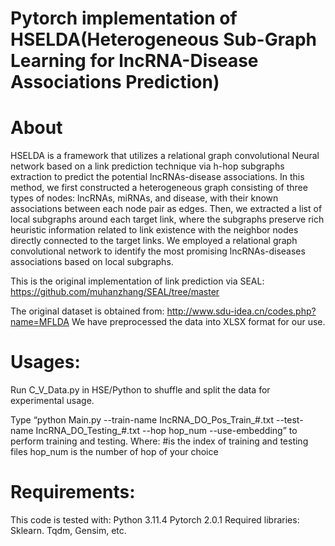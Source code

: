 # Pytorch implementation of HSELDA(Heterogeneous Sub-Graph Learning for lncRNA-Disease Associations Prediction)


# About
HSELDA is a framework that utilizes a relational graph convolutional Neural network based on a link prediction technique via h-hop subgraphs extraction to predict the potential lncRNAs-disease associations. In this method, we first constructed a heterogeneous graph consisting of three types of nodes: lncRNAs, miRNAs, and disease, with their known associations between each node pair as edges. Then, we extracted a list of local subgraphs around each target link, where the subgraphs preserve rich heuristic information related to link existence with the neighbor nodes directly connected to the target links. We employed a relational graph convolutional network to identify the most promising lncRNAs-diseases associations based on local subgraphs.

This is the original implementation of link prediction via SEAL: https://github.com/muhanzhang/SEAL/tree/master

The original dataset is obtained from: 
http://www.sdu-idea.cn/codes.php?name=MFLDA
We have preprocessed the data into XLSX format for our use.

# Usages: 
Run C_V_Data.py in HSE/Python to shuffle and split the data for experimental usage.

Type “python Main.py --train-name IncRNA_DO_Pos_Train_#.txt --test-name 
IncRNA_DO_Testing_#.txt --hop hop_num --use-embedding” to perform training and testing.
Where:
#is the index of training and testing files
hop_num is the number of hop of your choice


# Requirements:
This code is tested with:
Python 3.11.4
Pytorch 2.0.1
Required libraries: Sklearn. Tqdm, Gensim, etc.
